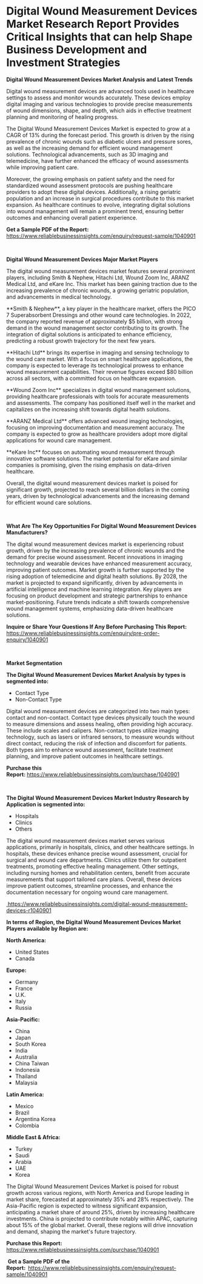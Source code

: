 <p><h1>Digital Wound Measurement Devices Market Research Report Provides Critical Insights that can help Shape Business Development and Investment Strategies</h1></p><p><strong>Digital Wound Measurement Devices Market Analysis and Latest Trends</strong></p>
<p><p>Digital wound measurement devices are advanced tools used in healthcare settings to assess and monitor wounds accurately. These devices employ digital imaging and various technologies to provide precise measurements of wound dimensions, shape, and depth, which aids in effective treatment planning and monitoring of healing progress. </p><p>The Digital Wound Measurement Devices Market is expected to grow at a CAGR of 13% during the forecast period. This growth is driven by the rising prevalence of chronic wounds such as diabetic ulcers and pressure sores, as well as the increasing demand for efficient wound management solutions. Technological advancements, such as 3D imaging and telemedicine, have further enhanced the efficacy of wound assessments while improving patient care. </p><p>Moreover, the growing emphasis on patient safety and the need for standardized wound assessment protocols are pushing healthcare providers to adopt these digital devices. Additionally, a rising geriatric population and an increase in surgical procedures contribute to this market expansion. As healthcare continues to evolve, integrating digital solutions into wound management will remain a prominent trend, ensuring better outcomes and enhancing overall patient experience.</p></p>
<p><strong>Get a Sample PDF of the Report:&nbsp;</strong> <a href="https://www.reliablebusinessinsights.com/enquiry/request-sample/1040901?utm_campaign=112&utm_medium=2&utm_source=Github&utm_content=ia&utm_term=13042025&utm_id=digital-wound-measurement-devices">https://www.reliablebusinessinsights.com/enquiry/request-sample/1040901</a></p>
<p>&nbsp;</p>
<p><strong>Digital Wound Measurement Devices Major Market Players</strong></p>
<p><p>The digital wound measurement devices market features several prominent players, including Smith & Nephew, Hitachi Ltd, Wound Zoom Inc, ARANZ Medical Ltd, and eKare Inc. This market has been gaining traction due to the increasing prevalence of chronic wounds, a growing geriatric population, and advancements in medical technology.</p><p>**Smith & Nephew**, a key player in the healthcare market, offers the PICO 7 Superabsorbent Dressings and other wound care technologies. In 2022, the company reported revenue of approximately $5 billion, with strong demand in the wound management sector contributing to its growth. The integration of digital solutions is anticipated to enhance efficiency, predicting a robust growth trajectory for the next few years.</p><p>**Hitachi Ltd** brings its expertise in imaging and sensing technology to the wound care market. With a focus on smart healthcare applications, the company is expected to leverage its technological prowess to enhance wound measurement capabilities. Their revenue figures exceed $80 billion across all sectors, with a committed focus on healthcare expansion.</p><p>**Wound Zoom Inc** specializes in digital wound management solutions, providing healthcare professionals with tools for accurate measurements and assessments. The company has positioned itself well in the market and capitalizes on the increasing shift towards digital health solutions.</p><p>**ARANZ Medical Ltd** offers advanced wound imaging technologies, focusing on improving documentation and measurement accuracy. The company is expected to grow as healthcare providers adopt more digital applications for wound care management.</p><p>**eKare Inc** focuses on automating wound measurement through innovative software solutions. The market potential for eKare and similar companies is promising, given the rising emphasis on data-driven healthcare.</p><p>Overall, the digital wound measurement devices market is poised for significant growth, projected to reach several billion dollars in the coming years, driven by technological advancements and the increasing demand for efficient wound care solutions.</p></p>
<p>&nbsp;</p>
<p><strong>What Are The Key Opportunities For Digital Wound Measurement Devices Manufacturers?</strong></p>
<p><p>The digital wound measurement devices market is experiencing robust growth, driven by the increasing prevalence of chronic wounds and the demand for precise wound assessment. Recent innovations in imaging technology and wearable devices have enhanced measurement accuracy, improving patient outcomes. Market growth is further supported by the rising adoption of telemedicine and digital health solutions. By 2028, the market is projected to expand significantly, driven by advancements in artificial intelligence and machine learning integration. Key players are focusing on product development and strategic partnerships to enhance market-positioning. Future trends indicate a shift towards comprehensive wound management systems, emphasizing data-driven healthcare solutions.</p></p>
<p><strong>Inquire or Share Your Questions If Any Before Purchasing This Report:</strong> <a href="https://www.reliablebusinessinsights.com/enquiry/pre-order-enquiry/1040901?utm_campaign=112&utm_medium=2&utm_source=Github&utm_content=ia&utm_term=13042025&utm_id=digital-wound-measurement-devices">https://www.reliablebusinessinsights.com/enquiry/pre-order-enquiry/1040901</a></p>
<p>&nbsp;</p>
<p><strong>Market Segmentation</strong></p>
<p><strong>The Digital Wound Measurement Devices Market Analysis by types is segmented into:</strong></p>
<p><ul><li>Contact Type</li><li>Non-Contact Type</li></ul></p>
<p><p>Digital wound measurement devices are categorized into two main types: contact and non-contact. Contact type devices physically touch the wound to measure dimensions and assess healing, often providing high accuracy. These include scales and calipers. Non-contact types utilize imaging technology, such as lasers or infrared sensors, to measure wounds without direct contact, reducing the risk of infection and discomfort for patients. Both types aim to enhance wound assessment, facilitate treatment planning, and improve patient outcomes in healthcare settings.</p></p>
<p><strong>Purchase this Report:&nbsp;</strong><a href="https://www.reliablebusinessinsights.com/purchase/1040901?utm_campaign=112&utm_medium=2&utm_source=Github&utm_content=ia&utm_term=13042025&utm_id=digital-wound-measurement-devices">https://www.reliablebusinessinsights.com/purchase/1040901</a></p>
<p>&nbsp;</p>
<p><strong>The Digital Wound Measurement Devices Market Industry Research by Application is segmented into:</strong></p>
<p><ul><li>Hospitals</li><li>Clinics</li><li>Others</li></ul></p>
<p><p>The digital wound measurement devices market serves various applications, primarily in hospitals, clinics, and other healthcare settings. In hospitals, these devices enhance precise wound assessment, crucial for surgical and wound care departments. Clinics utilize them for outpatient treatments, promoting effective healing management. Other settings, including nursing homes and rehabilitation centers, benefit from accurate measurements that support tailored care plans. Overall, these devices improve patient outcomes, streamline processes, and enhance the documentation necessary for ongoing wound care management.</p></p>
<p><a href="https://www.reliablebusinessinsights.com/digital-wound-measurement-devices-r1040901?utm_campaign=112&utm_medium=2&utm_source=Github&utm_content=ia&utm_term=13042025&utm_id=digital-wound-measurement-devices">&nbsp;https://www.reliablebusinessinsights.com/digital-wound-measurement-devices-r1040901</a></p>
<p><strong>In terms of Region, the Digital Wound Measurement Devices Market Players available by Region are:</strong></p>
<p>
    <p> <strong> North America: </strong>
        <ul>
            <li>United States</li>
            <li>Canada</li>
        </ul>
        </p> 
    <p> <strong> Europe: </strong>
        <ul>
            <li>Germany</li>
            <li>France</li>
            <li>U.K.</li>
            <li>Italy</li>
            <li>Russia</li>
        </ul>
        </p> 
    <p> <strong> Asia-Pacific: </strong>
        <ul>
            <li>China</li>
            <li>Japan</li>
            <li>South Korea</li>
            <li>India</li>
            <li>Australia</li>
            <li>China Taiwan</li>
            <li>Indonesia</li>
            <li>Thailand</li>
            <li>Malaysia</li>
        </ul>
        </p> 
    <p> <strong> Latin America: </strong>
        <ul>
            <li>Mexico</li>
            <li>Brazil</li>
            <li>Argentina Korea</li>
            <li>Colombia</li>
        </ul>
        </p> 
    <p> <strong> Middle East & Africa: </strong>
        <ul>
            <li>Turkey</li>
            <li>Saudi</li>
            <li>Arabia</li>
            <li>UAE</li>
            <li>Korea</li>
        </ul>
    </p>
    </p>
<p><p>The Digital Wound Measurement Devices Market is poised for robust growth across various regions, with North America and Europe leading in market share, forecasted at approximately 35% and 28% respectively. The Asia-Pacific region is expected to witness significant expansion, anticipating a market share of around 25%, driven by increasing healthcare investments. China is projected to contribute notably within APAC, capturing about 15% of the global market. Overall, these regions will drive innovation and demand, shaping the market's future trajectory.</p></p>
<p><strong>Purchase this Report: </strong><a href="https://www.reliablebusinessinsights.com/purchase/1040901?utm_campaign=112&utm_medium=2&utm_source=Github&utm_content=ia&utm_term=13042025&utm_id=digital-wound-measurement-devices">https://www.reliablebusinessinsights.com/purchase/1040901</a></p>
<p>&nbsp;<strong>Get a Sample PDF of the Report:&nbsp;&nbsp;</strong><a href="https://www.reliablebusinessinsights.com/enquiry/request-sample/1040901?utm_campaign=112&utm_medium=2&utm_source=Github&utm_content=ia&utm_term=13042025&utm_id=digital-wound-measurement-devices">https://www.reliablebusinessinsights.com/enquiry/request-sample/1040901</a></p>
<p><strong></strong></p>
<p><p></p><p></p><p></p></p>